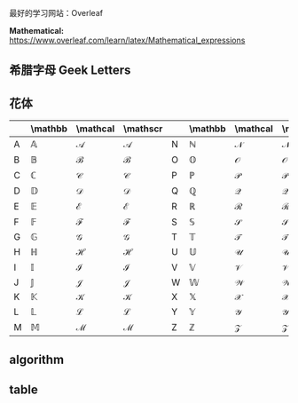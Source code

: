 最好的学习网站：Overleaf

**Mathematical:**
https://www.overleaf.com/learn/latex/Mathematical_expressions



## 希腊字母 Geek Letters


## 花体


|     | \mathbb      | \mathcal      | \mathscr      |     | \mathbb      | \mathcal      | \mathscr      |
| --- | ------------ | ------------- | ------------- | --- | ------------ | ------------- | ------------- |
| A   | $\mathbb{A}$ | $\mathcal{A}$ | $\mathscr{A}$ | N   | $\mathbb{N}$ | $\mathcal{N}$ | $\mathscr{N}$ |
| B   | $\mathbb{B}$ | $\mathcal{B}$ | $\mathscr{B}$ | O   | $\mathbb{O}$ | $\mathcal{O}$ | $\mathscr{O}$ |
| C   | $\mathbb{C}$ | $\mathcal{C}$ | $\mathscr{C}$ | P   | $\mathbb{P}$ | $\mathcal{P}$ | $\mathscr{P}$ |
| D   | $\mathbb{D}$ | $\mathcal{D}$ | $\mathscr{D}$ | Q   | $\mathbb{Q}$ | $\mathcal{Q}$ | $\mathscr{Q}$ |
| E   | $\mathbb{E}$ | $\mathcal{E}$ | $\mathscr{E}$ | R   | $\mathbb{R}$ | $\mathcal{R}$ | $\mathscr{R}$ |
| F   | $\mathbb{F}$ | $\mathcal{F}$ | $\mathscr{F}$ | S   | $\mathbb{S}$ | $\mathcal{S}$ | $\mathscr{S}$ |
| G   | $\mathbb{G}$ | $\mathcal{G}$ | $\mathscr{G}$ | T   | $\mathbb{T}$ | $\mathcal{T}$ | $\mathscr{T}$ |
| H   | $\mathbb{H}$ | $\mathcal{H}$ | $\mathscr{H}$ | U   | $\mathbb{U}$ | $\mathcal{U}$ | $\mathscr{U}$ |
| I   | $\mathbb{I}$ | $\mathcal{I}$ | $\mathscr{I}$ | V   | $\mathbb{V}$ | $\mathcal{V}$ | $\mathscr{V}$ |
| J   | $\mathbb{J}$ | $\mathcal{J}$ | $\mathscr{J}$ | W   | $\mathbb{W}$ | $\mathcal{W}$ | $\mathscr{W}$ |
| K   | $\mathbb{K}$ | $\mathcal{K}$ | $\mathscr{K}$ | X   | $\mathbb{X}$ | $\mathcal{X}$ | $\mathscr{X}$ |
| L   | $\mathbb{L}$ | $\mathcal{L}$ | $\mathscr{L}$ | Y   | $\mathbb{Y}$ | $\mathcal{Y}$ | $\mathscr{Y}$ |
| M   | $\mathbb{M}$ | $\mathcal{M}$ | $\mathscr{M}$ | Z   | $\mathbb{Z}$ | $\mathcal{Z}$ | $\mathscr{Z}$ |


## algorithm



## table




